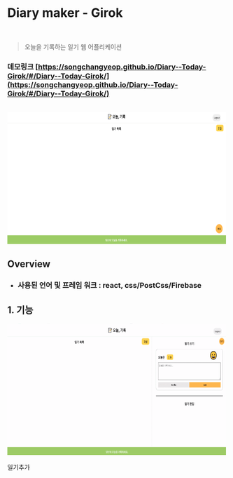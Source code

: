 # Diary maker - Girok

<br>

> 오늘을 기록하는 일기 웹 어플리케이션

### 데모링크 [https://songchangyeop.github.io/Diary--Today-Girok/#/Diary--Today-Girok/](https://songchangyeop.github.io/Diary--Today-Girok/#/Diary--Today-Girok/)

</br>

<img src="public/images/capture/메인화면.PNG" width="500" height="300">

<br>

## Overview

- ### 사용된 언어 및 프레임 워크 : react, css/PostCss/Firebase

## 1. 기능

<img src="public/images/capture/일기추가.gif"  width="500" height="300">

일기추가
